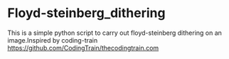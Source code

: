# Floyd-steinberg_dithering
This is a simple python script to carry out floyd-steinberg dithering on an image.Inspired by coding-train https://github.com/CodingTrain/thecodingtrain.com
